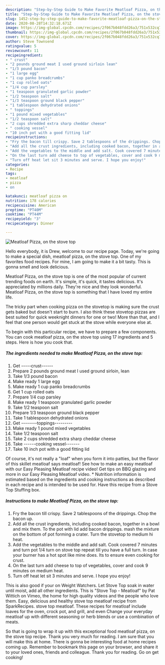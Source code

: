 ```yaml
---
description: "Step-by-Step Guide to Make Favorite Meatloaf Pizza, on the stove top"
title: "Step-by-Step Guide to Make Favorite Meatloaf Pizza, on the stove top"
slug: 1452-step-by-step-guide-to-make-favorite-meatloaf-pizza-on-the-stove-top
date: 2020-08-28T14:32:18.671Z
image: https://img-global.cpcdn.com/recipes/2f067b048fdd26a3/751x532cq70/meatloaf-pizza-on-the-stove-top-recipe-main-photo.jpg
thumbnail: https://img-global.cpcdn.com/recipes/2f067b048fdd26a3/751x532cq70/meatloaf-pizza-on-the-stove-top-recipe-main-photo.jpg
cover: https://img-global.cpcdn.com/recipes/2f067b048fdd26a3/751x532cq70/meatloaf-pizza-on-the-stove-top-recipe-main-photo.jpg
author: Steve Townsend
ratingvalue: 5
reviewcount: 11
recipeingredient:
- " crust"
- "2 pounds ground meat I used ground sirloin lean"
- "1/3 pound bacon"
- "1 large egg"
- "1 cup panko breadcrumbs"
- "1 cup rolled oats"
- "1/4 cup parsley"
- "1 teaspoon granulated garlic powder"
- "1/2 teaspoon salt"
- "1/3 teaspoon ground black pepper"
- "1 tablespoon dehydrated onions"
- " toppings"
- "1 pound mixed vegetables"
- "1/2 teaspoon salt"
- "2 cups shredded extra sharp cheddar cheese"
- " cooking vessel"
- "10 inch pot with a good fitting lid"
recipeinstructions:
- "Fry the bacon till crispy. Save 2 tablespoons of the drippings. Chop the bacon up."
- "Add all the crust ingredients, including cooked bacon, together in a bowl and mix them. To the pot with lid add bacon drippings. mash the mixture on the bottom of pot forming a crater. Turn the stovetop to medium hi heat."
- "Add the vegetables to the middle and add salt. Cook covered 7 minutes and turn pot 1/4 turn on stove top repeat till you have a full turn. In case your burner has a hot spot like mine does. Its to ensure even cooking for crust."
- "On the last turn add cheese to top of vegetables, cover and cook 9 minutes on medium heat."
- "Turn off heat let sit 3 minutes and serve. I hope you enjoy!"
categories:
- Recipe
tags:
- meatloaf
- pizza
- on

katakunci: meatloaf pizza on 
nutrition: 178 calories
recipecuisine: American
preptime: "PT40M"
cooktime: "PT44M"
recipeyield: "3"
recipecategory: Dinner

---
```



![Meatloaf Pizza, on the stove top](https://img-global.cpcdn.com/recipes/2f067b048fdd26a3/751x532cq70/meatloaf-pizza-on-the-stove-top-recipe-main-photo.jpg)

Hello everybody, it is Drew, welcome to our recipe page. Today, we're going to make a special dish, meatloaf pizza, on the stove top. One of my favorites food recipes. For mine, I am going to make it a bit tasty. This is gonna smell and look delicious.

Meatloaf Pizza, on the stove top is one of the most popular of current trending foods on earth. It's simple, it's quick, it tastes delicious. It's appreciated by millions daily. They're nice and they look wonderful. Meatloaf Pizza, on the stove top is something that I have loved my entire life.

The tricky part when cooking pizza on the stovetop is making sure the crust gets baked but doesn&#39;t start to burn. I also think these stovetop pizzas are best suited for quick weeknight dinners for one or two! More than that, and I feel that one person would get stuck at the stove while everyone else at.


To begin with this particular recipe, we have to prepare a few components. You can cook meatloaf pizza, on the stove top using 17 ingredients and 5 steps. Here is how you cook that.

<!--inarticleads1-->

##### The ingredients needed to make Meatloaf Pizza, on the stove top:

1. Get  -----crust------
1. Prepare 2 pounds ground meat I used ground sirloin, lean
1. Take 1/3 pound bacon
1. Make ready 1 large egg
1. Make ready 1 cup panko breadcrumbs
1. Get 1 cup rolled oats
1. Prepare 1/4 cup parsley
1. Make ready 1 teaspoon granulated garlic powder
1. Take 1/2 teaspoon salt
1. Prepare 1/3 teaspoon ground black pepper
1. Take 1 tablespoon dehydrated onions
1. Get  --------toppings---------
1. Make ready 1 pound mixed vegetables
1. Take 1/2 teaspoon salt
1. Take 2 cups shredded extra sharp cheddar cheese
1. Take  ------cooking vessel-------
1. Take 10 inch pot with a good fitting lid


Of course, it&#39;s not really a &#34;loaf&#34; when you form it into patties, but the flavor of this skillet meatloaf says meatloaf! See how to make an easy meatloaf with our Easy Pleasing Meatloaf recipe video! Get tips on BBQ glazing and more in our Easy Pleasing Meatloaf video. * Nutrition information is estimated based on the ingredients and cooking instructions as described in each recipe and is intended to be used for. Have this recipe from a Stove Top Stuffing box. 

<!--inarticleads2-->

##### Instructions to make Meatloaf Pizza, on the stove top:

1. Fry the bacon till crispy. Save 2 tablespoons of the drippings. Chop the bacon up.
1. Add all the crust ingredients, including cooked bacon, together in a bowl and mix them. To the pot with lid add bacon drippings. mash the mixture on the bottom of pot forming a crater. Turn the stovetop to medium hi heat.
1. Add the vegetables to the middle and add salt. Cook covered 7 minutes and turn pot 1/4 turn on stove top repeat till you have a full turn. In case your burner has a hot spot like mine does. Its to ensure even cooking for crust.
1. On the last turn add cheese to top of vegetables, cover and cook 9 minutes on medium heat.
1. Turn off heat let sit 3 minutes and serve. I hope you enjoy!


This is also good if your on Weight Watchers. Let Stove Top soak in water until moist, add all other ingredients. This is &#34;Stove Top - Meatloaf&#34; by Pat Wittich on Vimeo, the home for high quality videos and the people who love them. Easy, delicious and healthy stove top meatloaf recipe from SparkRecipes. stove top meatloaf. These recipes for meatloaf include loaves for the oven, crock pot, and grill, and even Change your everyday meatloaf up with different seasoning or herb blends or use a combination of meats. 

So that is going to wrap it up with this exceptional food meatloaf pizza, on the stove top recipe. Thank you very much for reading. I am sure that you will make this at home. There is gonna be interesting food at home recipes coming up. Remember to bookmark this page on your browser, and share it to your loved ones, friends and colleague. Thank you for reading. Go on get cooking!

